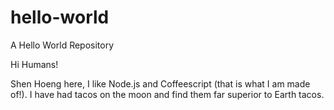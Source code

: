 # hello-world
A Hello World Repository

Hi Humans!

Shen Hoeng here, I like Node.js and Coffeescript (that is what I am made of!).
I have had tacos on the moon and find them far superior to Earth tacos.
